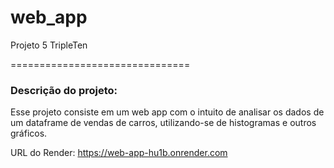 # web_app
Projeto 5 TripleTen

===============================
### Descrição do projeto:
Esse projeto consiste em um web app com o intuito de analisar os dados de um dataframe de vendas de carros, utilizando-se de histogramas e outros gráficos.

URL do Render: https://web-app-hu1b.onrender.com
